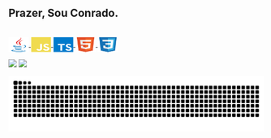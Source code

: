 ## Prazer, Sou Conrado.

 <div>
  <a href="https://github.com/conradocjo">
</div>


<div style="display: inline_block"><br>
    <img align="center" alt="Conrado-java" height="30" width="40" src="https://raw.githubusercontent.com/devicons/devicon/master/icons/java/java-original.svg">
    <img align="center" alt="Conrado-Js" height="30" width="40" src="https://raw.githubusercontent.com/devicons/devicon/master/icons/javascript/javascript-plain.svg">
    <img align="center" alt="Conrado-Ts" height="30" width="40" src="https://raw.githubusercontent.com/devicons/devicon/master/icons/typescript/typescript-plain.svg">
    <img align="center" alt="Conrado-HTML" height="30" width="40" src="https://raw.githubusercontent.com/devicons/devicon/master/icons/html5/html5-original.svg">
    <img align="center" alt="Conrado-CSS" height="30" width="40" src="https://raw.githubusercontent.com/devicons/devicon/master/icons/css3/css3-original.svg">
</div>



<div> 

<a href = "mailto:conradocjo@gmail.com"><img src="https://img.shields.io/badge/-Gmail-%23333?style=for-the-badge&logo=gmail&logoColor=white" target="_blank"></a>
<a href="https://www.linkedin.com/in/conrado-j-oliveira-9a392999" target="_blank"><img src="https://img.shields.io/badge/-LinkedIn-%230077B5?style=for-the-badge&logo=linkedin&logoColor=white" target="_blank"></a>

![Snake animation](arquivo/arquivo.svg)

</div>
